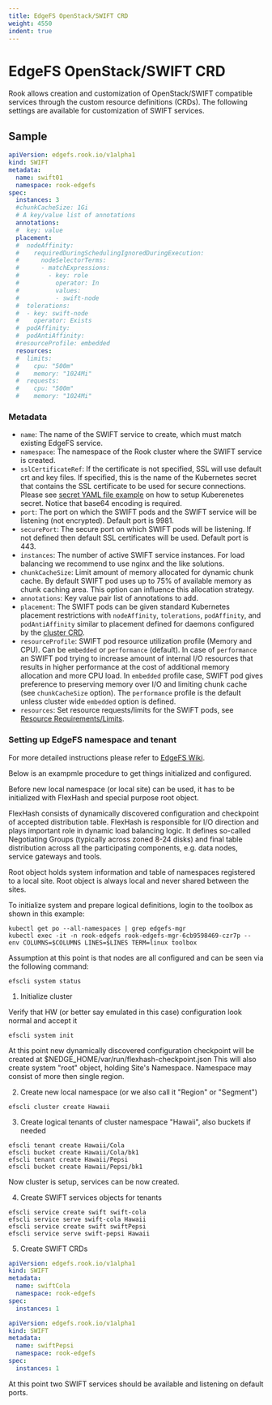 ```yaml
---
title: EdgeFS OpenStack/SWIFT CRD
weight: 4550
indent: true
---
```


# EdgeFS OpenStack/SWIFT CRD

Rook allows creation and customization of OpenStack/SWIFT compatible services through the custom resource definitions (CRDs).
The following settings are available for customization of SWIFT services.

## Sample

```yaml
apiVersion: edgefs.rook.io/v1alpha1
kind: SWIFT
metadata:
  name: swift01
  namespace: rook-edgefs
spec:
  instances: 3
  #chunkCacheSize: 1Gi
  # A key/value list of annotations
  annotations:
  #  key: value
  placement:
  #  nodeAffinity:
  #    requiredDuringSchedulingIgnoredDuringExecution:
  #      nodeSelectorTerms:
  #      - matchExpressions:
  #        - key: role
  #          operator: In
  #          values:
  #          - swift-node
  #  tolerations:
  #  - key: swift-node
  #    operator: Exists
  #  podAffinity:
  #  podAntiAffinity:
  #resourceProfile: embedded
  resources:
  #  limits:
  #    cpu: "500m"
  #    memory: "1024Mi"
  #  requests:
  #    cpu: "500m"
  #    memory: "1024Mi"
```

### Metadata

- `name`: The name of the SWIFT service to create, which must match existing EdgeFS service.
- `namespace`: The namespace of the Rook cluster where the SWIFT service is created.
- `sslCertificateRef`: If the certificate is not specified, SSL will use default crt and key files. If specified, this is the name of the Kubernetes secret that contains the SSL certificate to be used for secure connections. Please see [secret YAML file example](/cluster/examples/kubernetes/edgefs/sslKeyCertificate.yaml) on how to setup Kuberenetes secret. Notice that base64 encoding is required.
- `port`: The port on which the SWIFT pods and the SWIFT service will be listening (not encrypted). Default port is 9981.
- `securePort`: The secure port on which SWIFT pods will be listening. If not defined then default SSL certificates will be used. Default port is 443.
- `instances`: The number of active SWIFT service instances. For load balancing we recommend to use nginx and the like solutions.
- `chunkCacheSize`: Limit amount of memory allocated for dynamic chunk cache. By default SWIFT pod uses up to 75% of available memory as chunk caching area. This option can influence this allocation strategy.
- `annotations`: Key value pair list of annotations to add.
- `placement`: The SWIFT pods can be given standard Kubernetes placement restrictions with `nodeAffinity`, `tolerations`, `podAffinity`, and `podAntiAffinity` similar to placement defined for daemons configured by the [cluster CRD](/cluster/examples/kubernetes/edgefs/cluster.yaml).
- `resourceProfile`: SWIFT pod resource utilization profile (Memory and CPU). Can be `embedded` or `performance` (default). In case of `performance` an SWIFT pod trying to increase amount of internal I/O resources that results in higher performance at the cost of additional memory allocation and more CPU load. In `embedded` profile case, SWIFT pod gives preference to preserving memory over I/O and limiting chunk cache (see `chunkCacheSize` option). The `performance` profile is the default unless cluster wide `embedded` option is defined.
- `resources`: Set resource requests/limits for the SWIFT pods, see [Resource Requirements/Limits](edgefs-cluster-crd.md#resource-requirementslimits).

### Setting up EdgeFS namespace and tenant

For more detailed instructions please refer to [EdgeFS Wiki](https://github.com/Nexenta/edgefs/wiki).

Below is an exampmle procedure to get things initialized and configured.

Before new local namespace (or local site) can be used, it has to be initialized with FlexHash and special purpose root object.

FlexHash consists of dynamically discovered configuration and checkpoint of accepted distribution table. FlexHash is responsible for I/O direction and plays important role in dynamic load balancing logic. It defines so-called Negotiating Groups (typically across zoned 8-24 disks) and final table distribution across all the participating components, e.g. data nodes, service gateways and tools.

Root object holds system information and table of namespaces registered to a local site. Root object is always local and never shared between the sites.

To initialize system and prepare logical definitions, login to the toolbox as shown in this example:

```
kubectl get po --all-namespaces | grep edgefs-mgr
kubectl exec -it -n rook-edgefs rook-edgefs-mgr-6cb9598469-czr7p -- env COLUMNS=$COLUMNS LINES=$LINES TERM=linux toolbox
```

Assumption at this point is that nodes are all configured and can be seen via the following command:

```
efscli system status
```

1. Initialize cluster

Verify that HW (or better say emulated in this case) configuration look normal and accept it

```
efscli system init
```

At this point new dynamically discovered configuration checkpoint will be created at $NEDGE_HOME/var/run/flexhash-checkpoint.json
This will also create system "root" object, holding Site's Namespace. Namespace may consist of more then single region.

2. Create new local namespace (or we also call it "Region" or "Segment")

```
efscli cluster create Hawaii
```

3. Create logical tenants of cluster namespace "Hawaii", also buckets if needed

```
efscli tenant create Hawaii/Cola
efscli bucket create Hawaii/Cola/bk1
efscli tenant create Hawaii/Pepsi
efscli bucket create Hawaii/Pepsi/bk1
```

Now cluster is setup, services can be now created.

4. Create SWIFT services objects for tenants

```
efscli service create swift swift-cola
efscli service serve swift-cola Hawaii
efscli service create swift swiftPepsi
efscli service serve swift-pepsi Hawaii
```

5. Create SWIFT CRDs

```yaml
apiVersion: edgefs.rook.io/v1alpha1
kind: SWIFT
metadata:
  name: swiftCola
  namespace: rook-edgefs
spec:
  instances: 1
```

```yaml
apiVersion: edgefs.rook.io/v1alpha1
kind: SWIFT
metadata:
  name: swiftPepsi
  namespace: rook-edgefs
spec:
  instances: 1
```

At this point two SWIFT services should be available and listening on default ports.
